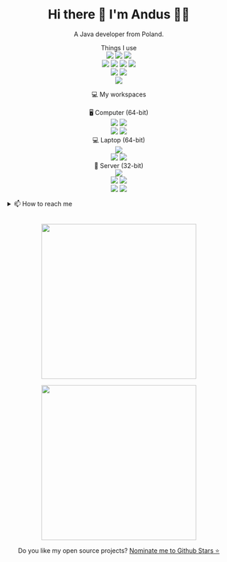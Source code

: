

<h1 align='center'>
  Hi there 👋 I'm Andus 👨‍💻
</h1>

<p align='center'>
  A Java developer from Poland.
</p>


<p align='center'>
  Things I use<br>
  <img src="https://img.shields.io/badge/Visual%20Studio%20Code-0078d7.svg?style=flat&logo=visual-studio-code&logoColor=white"/>
  <img src="https://img.shields.io/badge/Android%20Studio-3DDC84.svg?style=flat&color=00b300&logo=android-studio&logoColor=white"/>
  <img src="https://img.shields.io/badge/IntelliJ%20IDEA-000000.svg?style=flat&logo=intellij-idea&logoColor=white"/><br>
  <img src="https://img.shields.io/badge/Java-%23ED8B00.svg?style=flat&logo=java&logoColor=white"/>
  <img src="https://img.shields.io/badge/Electron-191970?style=flat&logo=Electron&logoColor=white"/>
  <img src="https://img.shields.io/badge/-HTML5-E34F26?style=flat&logo=html5&logoColor=white"/>
  <img src="https://img.shields.io/badge/-CSS3-E34F26?style=flat&logo=css3&color=blue&logoColor=white"/><br>
  <img src="https://img.shields.io/badge/-Github-F05032?style=flat&color=black&logo=github&logoColor=white"/>
  <img src="https://img.shields.io/badge/-Git-F05032?style=flat&logo=git&logoColor=white"/><br>
  <img src="https://img.shields.io/badge/unity-%23000000.svg?style=flat&logo=unity&logoColor=white"/>
</p>

<p align='center'>
  💻 My workspaces<br/><br/>
  🖥️ Computer (64-bit)<br/>
  <img src="https://img.shields.io/badge/windows%2011-%230078D6.svg?&style=for-the-badge&logo=windows&logoColor=white"/>
  <img src="https://img.shields.io/badge/Manjaro%2021.1.6-35BF5C?style=for-the-badge&logo=manjaro&logoColor=white&color=green"/><br/>
  <img src="https://img.shields.io/badge/intel-core%20i7%209th-%230071C5.svg?&style=for-the-badge&logo=intel&logoColor=white"/>
  <img src="https://img.shields.io/badge/RAM-16GB-%230071C5.svg?&style=for-the-badge&logoColor=white"/><br/>
  💻 Laptop (64-bit)<br/>
  <img src="https://img.shields.io/badge/CloudReady-%230078D6.svg?&style=for-the-badge&logo=google-cloud&logoColor=white&color=03adfc"/><br/>
  <img src="https://img.shields.io/badge/intel-core%20i5%207th-%230071C5.svg?&style=for-the-badge&logo=intel&logoColor=white"/>
  <img src="https://img.shields.io/badge/RAM-8GB-%230071C5.svg?&style=for-the-badge&logoColor=white"/><br/>
  💽 Server (32-bit)<br/>
  <img src="https://img.shields.io/badge/Ubuntu Server%2018.04.6-35BF5C?style=for-the-badge&logo=ubuntu&logoColor=white&color=bd391e"/><br/>
  <img src="https://img.shields.io/badge/intel-pentium%20M%207th-%230071C5.svg?&style=for-the-badge&logo=intel&logoColor=white"/>
  <img src="https://img.shields.io/badge/RAM-2GB-%230071C5.svg?&style=for-the-badge&logoColor=white"/><br/>
  <img src="https://img.shields.io/badge/PHP-7.1-%230071C5.svg?&style=for-the-badge&logo=php&logoColor=white"/>
  <img src="https://img.shields.io/badge/Apache-2.4.29-%230071C5.svg?&style=for-the-badge&logo=apache&logoColor=white"/><br/>
</p>

<details>
  <summary>📫 How to reach me</summary>
  <li><a href="https://github.com/andusdev" target="_blank" rel="noopener noreferrer">:octocat: Github@AndusDEV</a></li>
  <li><a href="https://twitter.com/mranduss" target="_blank" rel="noopener noreferrer">:bird: Twitter@MrAnduss</a>
</details>
  
<br/>
<p align='center'>
  <a href="#"><img src="https://github-readme-stats.vercel.app/api?username=andusdev&show_icons=true&count_private=true&theme=dark" width="350"></a>
</p>
<p align='center'>
  <a href="#"><img src="https://github-readme-stats.vercel.app/api/top-langs/?username=AndusDEV&layout=compact&theme=dark" width="350"></a>
</p>

<p align='center'>
  Do you like my open source projects? <a href='https://stars.github.com/nominate/' target="_blank" rel="noopener noreferrer">Nominate me to Github Stars ⭐</a>
</p>
